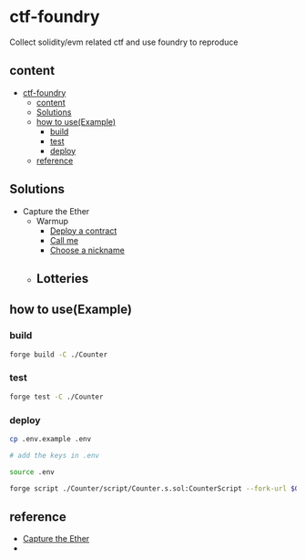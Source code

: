 # ctf-foundry

Collect solidity/evm related ctf and use foundry to reproduce

## content
- [ctf-foundry](#ctf-foundry)
  - [content](#content)
  - [Solutions](#solutions)
  - [how to use(Example)](#how-to-useexample)
    - [build](#build)
    - [test](#test)
    - [deploy](#deploy)
  - [reference](#reference)

## Solutions

- Capture the Ether
  - Warmup
    - [Deploy a contract](./Capture_the_Ether/Warmup/Deploy_a_contract/)
    - [Call me](./Capture_the_Ether/Warmup/Call_me/)
    - [Choose a nickname](./Capture_the_Ether/Warmup/Choose_a_nickname/)
  - Lotteries
    - 

## how to use(Example)
### build
```sh
forge build -C ./Counter
```

### test
```sh
forge test -C ./Counter
```

### deploy
```sh
cp .env.example .env

# add the keys in .env

source .env

forge script ./Counter/script/Counter.s.sol:CounterScript --fork-url $GOERLI_RPC_URL --broadcast -vvv
```

## reference
* [Capture the Ether](https://capturetheether.com/)
* 

